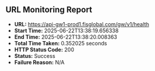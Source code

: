## URL Monitoring Report

- **URL:** https://api-gw1-prod1.fisglobal.com/gw/v1/health
- **Start Time:** 2025-06-22T13:38:19.656338
- **End Time:** 2025-06-22T13:38:20.008363
- **Total Time Taken:** 0.352025 seconds
- **HTTP Status Code:** 200
- **Status:** Success
- **Failure Reason:** N/A
